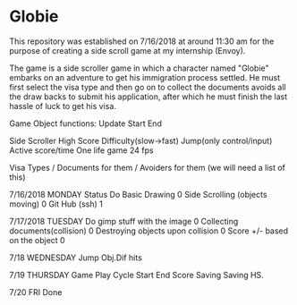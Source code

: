 # Globie
This repository was established on 7/16/2018 at around 11:30 am for the purpose of creating a side scroll game at my internship (Envoy).

The game is a side scroller game in which a character named "Globie" embarks on an adventure to get his immigration process settled. He must first select the visa type and then go on to collect the documents avoids all the draw backs to submit his application, after which he must finish the last hassle of luck to get his visa.



Game Object
    functions:
        Update
        Start
        End

Side Scroller
    High Score
    Difficulty(slow->fast)
    Jump(only control/input)
    Active score/time
    One life game
    24 fps


Visa Types / Documents for them / Avoiders for them (we will need a list of this)





7/16/2018 MONDAY                        Status
Do Basic Drawing                          0
Side Scrolling (objects moving)           0
Git Hub (ssh)                             1

7/17/2018 TUESDAY
Do gimp stuff with the image              0
Collecting documents(collision)           0
Destroying objects upon collision         0
Score +/- based on the object             0

7/18    WEDNESDAY
Jump
Obj.Dif hits<y>

7/19   THURSDAY
Game Play Cycle
Start End
Score Saving
    Saving HS.

7/20 FRI
Done